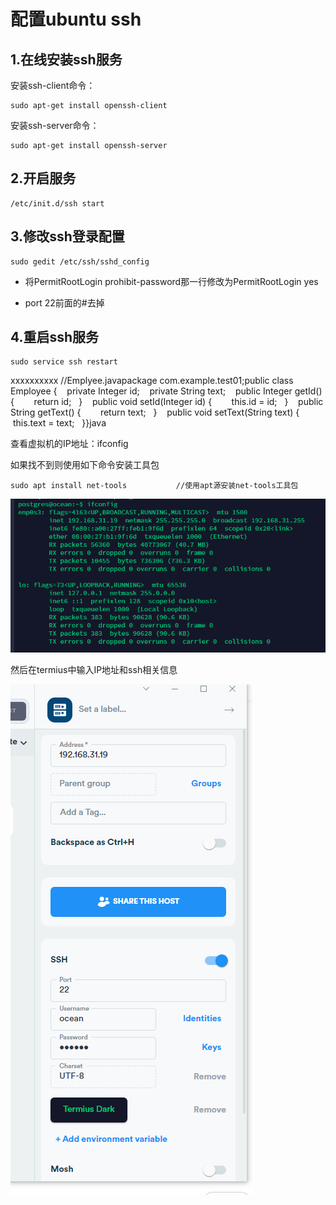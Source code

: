 # 配置ubuntu ssh

## 1.在线安装ssh服务

安装ssh-client命令：

```shell
sudo apt-get install openssh-client
```

安装ssh-server命令：

```shell
sudo apt-get install openssh-server
```

## 2.开启服务

```
/etc/init.d/ssh start
```



## 3.修改ssh登录配置

```shell
sudo gedit /etc/ssh/sshd_config
```

- 将PermitRootLogin prohibit-password那一行修改为PermitRootLogin yes

- port 22前面的#去掉

  

## 4.重启ssh服务

```shell
sudo service ssh restart
```

xxxxxxxxxx //Emplyee.javapackage com.example.test01;​public class Employee {​    private Integer id;    private String text;​    public Integer getId() {        return id;    }​    public void setId(Integer id) {        this.id = id;    }​    public String getText() {        return text;    }​    public void setText(String text) {        this.text = text;    }}java

查看虚拟机的IP地址：ifconfig

如果找不到则使用如下命令安装工具包

```shell
sudo apt install net-tools           //使用apt源安装net-tools工具包
```

![](.\image\image-20220223202816465.png)

然后在termius中输入IP地址和ssh相关信息

![](.\image\image-20220223202959511.png)